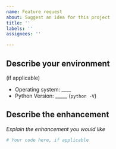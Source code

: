 ```yaml
---
name: Feature request
about: Suggest an idea for this project
title: ''
labels: ''
assignees: ''

---
```


<!--
Note: this section will not show up in the issue.
Have you search for this feature before requesting it? It's highly likely that a similar request was already filed.
-->

## Describe your environment

(if applicable)

* Operating system: ____
* Python Version: _____ (`python -V`)


## Describe the enhancement

*Explain the enhancement you would like*

```python
# Your code here, if applicable

```
